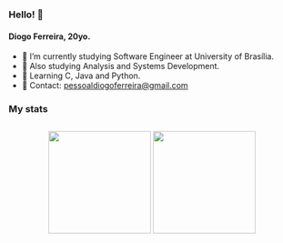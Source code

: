### Hello! 👋

#### Diogo Ferreira, 20yo.

- 🔭 I’m currently studying Software Engineer at University of Brasília.
- 📗 Also studying Analysis and Systems Development.
- 📘 Learning C, Java and Python.
- 📧 Contact: pessoaldiogoferreira@gmail.com

### My stats
##
<div align="Center">
  <img height="180em" src="https://github-readme-stats.vercel.app/api?username=fdiogo1&show_icons=true&theme=github_dark&include_all_commits=true&count_private=true"/>
  <img height="180em" src="https://github-readme-stats.vercel.app/api/top-langs/?username=fdiogo1&layout=compact&langs_count=7&theme=github_dark"/>
</div>

<!--
<div align="Center">
  <a href="https://instagram.com/diogoferrrr" target="_blank"><img src="https://img.shields.io/badge/-Instagram-%23E4405F?style=for-the-badge&logo=instagram&logoColor=white" align="center" target="_blank"></a>
</div>
-->
